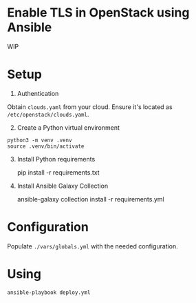 # Enable TLS in OpenStack using Ansible

WIP

# Setup

1. Authentication

Obtain `clouds.yaml` from your cloud. Ensure it's located as `/etc/openstack/clouds.yaml`.

2. Create a Python virtual environment

```
python3 -m venv .venv
source .venv/bin/activate
```

3. Install Python requirements

    pip install -r requirements.txt

4. Install Ansible Galaxy Collection

    ansible-galaxy collection install -r requirements.yml

# Configuration

Populate `./vars/globals.yml` with the needed configuration.

# Using

    ansible-playbook deploy.yml
